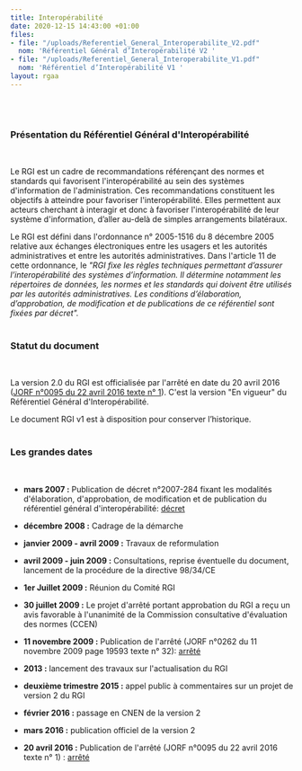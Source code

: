 ```yaml
---
title: Interopérabilité
date: 2020-12-15 14:43:00 +01:00
files:
- file: "/uploads/Referentiel_General_Interoperabilite_V2.pdf"
  nom: 'Référentiel Général d’Interopérabilité V2 '
- file: "/uploads/Referentiel_General_Interoperabilite_V1.pdf"
  nom: 'Référentiel d’Interopérabilité V1 '
layout: rgaa
---
```


<br>
<br>

### Présentation du Référentiel Général d'Interopérabilité
<br>

Le RGI est un cadre de recommandations référençant des normes et standards qui favorisent l'interopérabilité au sein des systèmes d'information de l'administration.
Ces recommandations constituent les objectifs à atteindre pour favoriser l'interopérabilité. Elles permettent aux acteurs cherchant à interagir et donc à favoriser l'interopérabilité de leur système d'information, d’aller au-delà de simples arrangements bilatéraux.

Le RGI est défini dans l'ordonnance n° 2005-1516 du 8 décembre 2005 relative aux échanges électroniques entre les usagers et les autorités administratives et entre les autorités administratives. Dans l'article 11 de cette ordonnance, le *"RGI fixe les règles techniques permettant d’assurer l’interopérabilité des systèmes d’information. Il détermine notamment les répertoires de données, les normes et les standards qui doivent être utilisés par les autorités administratives. Les conditions d’élaboration, d’approbation, de modification et de publications de ce référentiel sont fixées par décret".*
<br>
<br>

### Statut du document
<br>

La version 2.0 du RGI est officialisée par l'arrêté en date du 20 avril 2016 ([JORF n°0095 du 22 avril 2016 texte n° 1](https://www.legifrance.gouv.fr/jorf/jo/2016/04/22/0095)). C'est la version "En vigueur" du Référentiel Général d'Interopérabilité.

Le document RGI v1 est à disposition pour conserver l’historique.
<br>
<br>

### Les grandes dates
<br>

* **mars 2007 :** Publication de décret n°2007-284 fixant les modalités d'élaboration, d'approbation, de modification et de publication du référentiel général d'interopérabilité: [décret](http://www.legifrance.gouv.fr/affichTexte.do?cidTexte=JORFTEXT000000271296&dateTexte= "Décret, nouvelle fenêtre")

* **décembre 2008 :** Cadrage de la démarche

* **janvier 2009 - avril 2009 :** Travaux de reformulation

* **avril 2009 - juin 2009 :** Consultations, reprise éventuelle du document, lancement de la procédure de la directive 98/34/CE

* **1er Juillet 2009 :** Réunion du Comité RGI

* **30 juillet 2009 :** Le projet d'arrêté portant approbation du RGI a reçu un avis favorable à l'unanimité de la Commission consultative d'évaluation des normes (CCEN)

* **11 novembre 2009 :** Publication de l'arrêté (JORF n°0262 du 11 novembre 2009 page 19593 texte n° 32): [arrêté](http://www.legifrance.gouv.fr/affichTexte.do?cidTexte=JORFTEXT000021254225 "Arrêté, nouvelle fenêtre")

* **2013 :** lancement des travaux sur l'actualisation du RGI

* **deuxième trimestre 2015 :** appel public à commentaires sur un projet de version 2 du RGI

* **février 2016 :** passage en CNEN de la version 2

* **mars 2016 :** publication officiel de la version 2

* **20 avril 2016 :** Publication de l'arrêté (JORF n°0095 du 22 avril 2016 texte n° 1) : [arrêté](https://www.legifrance.gouv.fr/jorf/jo/2016/04/22/0095)